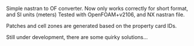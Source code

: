 
Simple nastran to OF converter. 
Now only works correctly for short format, and SI units (meters)
Tested with OpenFOAM+v2106, and NX nastran file.

Patches and cell zones are generated based on the property card IDs.

Still under development, there are some quirky solutions...
